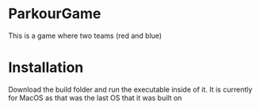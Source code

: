 # ParkourGame
This is a game where two teams (red and blue) 
# Installation
Download the build folder and run the executable inside of it. It is currently for MacOS as that was the last OS that it was built on 
